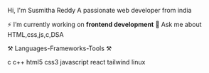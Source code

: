 Hi, I'm Susmitha Reddy
A passionate web developer from india

⚡ I’m currently working on **frontend development**
💬 Ask me about HTML,css,js,c,DSA

⚒️ Languages-Frameworks-Tools ⚒️

c c++ html5 css3 javascript react tailwind linux
